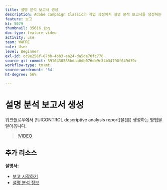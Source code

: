 ```yaml
---
title: 설명 분석 보고서 생성
description: Adobe Campaign Classic의 작업 과정에서 설명 분석 보고서를 생성하는 방법을 알아봅니다.
feature: 보고
kt: 5079
thumbnail: 35616.jpg
doc-type: feature video
activity: use
team: WWFRE
role: User
level: Beginner
exl-id: cc9e256f-67bb-4bb3-aa24-da5de70fc776
source-git-commit: 8910430585bdaa0db076db9c34b34798f649d39c
workflow-type: tm+mt
source-wordcount: '64'
ht-degree: 56%

---
```


# 설명 분석 보고서 생성

워크플로우에서 [!UICONTROL descriptive analysis report]을(를) 생성하는 방법을 알아봅니다.

>[!VIDEO](https://video.tv.adobe.com/v/35616?quality=12)

## 추가 리소스

**설명서:**

* [보고 시작하기](https://experienceleague.adobe.com/docs/campaign-classic/using/reporting/reporting-in-adobe-campaign/about-adobe-campaign-reporting-tools.html?lang=en)
* [설명 분석 정보](https://experienceleague.adobe.com/docs/campaign-classic/using/reporting/analyzing-populations/about-descriptive-analysis.html?lang=en)
